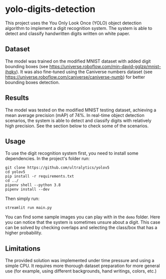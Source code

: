 # yolo-digits-detection
This project uses the You Only Look Once (YOLO) object detection algorithm to implement a digit recognition system. The system is able to detect and classify handwritten digits written on white paper.

## Dataset
The model was trained on the modified MNIST dataset with added digit bounding boxes (see https://universe.roboflow.com/min-david-gglzp/mnist-ihqky). It was also fine-tuned using the Caniverse numbers dataset (see https://universe.roboflow.com/caniverse/caniverse-numb) for better bounding boxes detection.

## Results
The model was tested on the modified MNIST testing dataset, achieving a mean average precision (mAP) of 74%. In real-time object detection scenarios, the system is able to detect and classify digits with relatively high precision. See the section below to check some of the scenarios.

## Usage
To use the digit recognition system first, you need to install some dependencies. In the project's folder run:

```
git clone https://github.com/ultralytics/yolov5
cd yolov5
pip install -r requirements.txt
cd ../
pipenv shell --python 3.8
pipenv install --dev
```

Then simply run:

```
streamlit run main.py
```

You can find some sample images you can play with in the `demo` folder. Here you can notice that the system is sometimes unsure about a digit. This case can be solved by checking overlaps and selecting the class/box that has a higher probability.

## Limitations
The provided solution was implemented under time pressure and using a simple CPU. It requires more thorough dataset preparation for more general use (for example, using different backgrounds, hand writings, colors, etc.)
